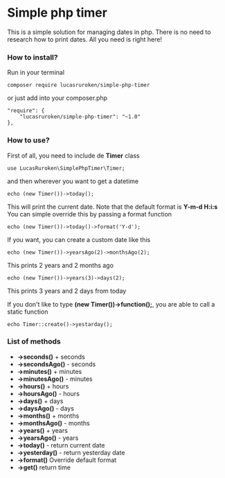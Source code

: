 # Simple php timer
This is a simple solution for managing dates in php. There is no need to research how
to print dates. All you need is right here!


### How to install?
Run in your terminal
```
composer require lucasruroken/simple-php-timer
```

or just add into your composer.php
```
"require": {
    "lucasruroken/simple-php-timer": "~1.0"
},
```

### How to use?
First of all, you need to include de **Timer** class
```
use LucasRuroken\SimplePhpTimer\Timer;
```

and then wherever you want to get a datetime
```
echo (new Timer())->today();
```

This will print the current date. Note that the default format is **Y-m-d H:i:s**
You can simple override this by passing a format function
```
echo (new Timer())->today()->format('Y-d');
```

If you want, you can create a custom date like this
```
echo (new Timer())->yearsAgo(2)->monthsAgo(2);
```
This prints 2 years and 2 months ago

```
echo (new Timer())->years(3)->days(2);
```
This prints 3 years and 2 days from today

If you don't like to type **(new Timer())->function();**, 
you are able to call a static function
```
echo Timer::create()->yestarday();
```

### List of methods
* **->seconds()** + seconds
* **->secondsAgo()** - seconds
* **->minutes()** + minutes
* **->minutesAgo()** - minutes
* **->hours()** + hours
* **->hoursAgo()** - hours
* **->days()** + days
* **->daysAgo()** - days
* **->months()** + months
* **->monthsAgo()** - months
* **->years()** + years
* **->yearsAgo()** - years
* **->today()** - return current date
* **->yesterday()** - return yesterday date
* **->format()** Override default format
* **->get()** return time




